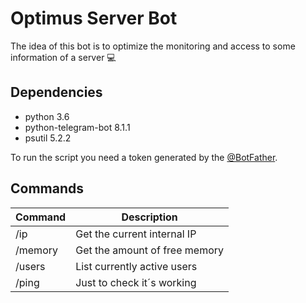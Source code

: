 # Optimus Server Bot

The idea of this bot is to optimize the monitoring and access to some information of a server :computer:

## Dependencies

* python 3.6
* python-telegram-bot 8.1.1
* psutil 5.2.2

To run the script you need a token generated by the [@BotFather](https://telegram.me/BotFather).

## Commands

Command|Description
-------|-----------
/ip|Get the current internal IP
/memory|Get the amount of free memory
/users|List currently active users
/ping|Just to check it´s working

